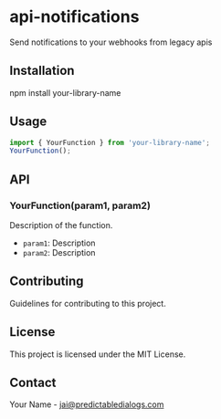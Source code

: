 # api-notifications
Send notifications to your webhooks from legacy apis

## Installation
npm install your-library-name

## Usage
```typescript
import { YourFunction } from 'your-library-name';
YourFunction();
```
## API
### YourFunction(param1, param2)
Description of the function.
- `param1`: Description
- `param2`: Description


## Contributing
Guidelines for contributing to this project.


## License
This project is licensed under the MIT License.

## Contact
Your Name - jai@predictabledialogs.com

